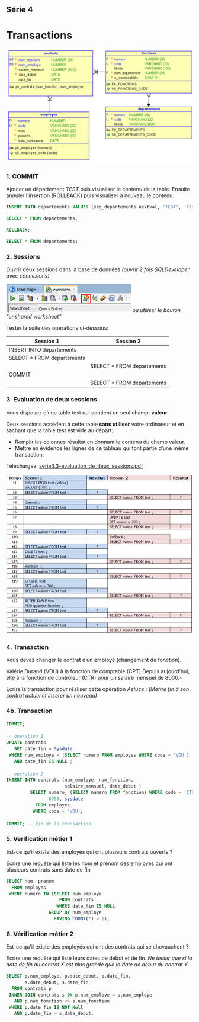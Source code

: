 ## Série 4
# Transactions




![](/images/vues/schema.png)




### 1. COMMIT

Ajouter un département *TEST* puis visualiser le contenu de la table.
Ensuite annuler l’insertion (ROLLBACK) puis visualiser à nouveau le contenu.

```sql
INSERT INTO departements VALUES (seq_departements.nextval, 'TEST', 'Test');
```

```sql
SELECT * FROM departements;
```

```sql
ROLLBACK;
```

```sql
SELECT * FROM departements;
```




### 2. Sessions
Ouvrir deux sessions dans la base de données
*(ouvrir 2 fois SQLDeveloper avec connexions)*<!-- .element class="small" -->

![](/images/transactions/unshared_worksheet.png)<!-- .element class="no-margin" -->
*ou utiliser le bouton "unshared worksheet"*
<!-- .element class="small" -->

Tester la suite des opérations ci-dessous:


| Session 1                  | Session 2                  |
|----------------------------|----------------------------|
| INSERT INTO departements   |                            |
| SELECT * FROM departements |                            |
|                            | SELECT * FROM departements |
| COMMIT                     |                            |
|                            | SELECT * FROM departements |
<!-- .element class="stretch" -->




### 3. Evaluation de deux sessions
Vous disposez d’une table test qui contient un seul champ: **valeur**

Deux sessions accèdent à cette table **sans utiliser** votre ordinateur et en sachant que la table test est vide au départ:

* Remplir les colonnes résultat en donnant le contenu du champ valeur.
* Mettre en évidence les lignes de ce tableau qui font partie d’une même transaction.

Téléchargez: [serie3.3-evaluation_de_deux_sessions.pdf](/slides/transactions_serie3.3-evaluation_de_deux_sessions.pdf)




![](/images/transactions/evaluation_de_deux_sessions.png)

<!-- .element class="center" -->




### 4. Transaction
Vous devez changer le contrat d’un employé (changement de fonction). 

Valérie Durand (VDU) à la fonction de comptable (CPT) Depuis aujourd’hui, elle à la fonction de contrôleur (CTR) pour un salaire mensuel de 8000.-

Ecrire la transaction pour réaliser cette opération
*Astuce : (Mettre fin à son contrat actuel et insérer un nouveau)*



### 4b. Transaction
```sql
COMMIT;

-- opération 1
UPDATE contrats
   SET date_fin = Sysdate
 WHERE num_employe = (SELECT numero FROM employes WHERE code = 'VDU') 
   AND date_fin IS NULL ;
   
-- opération 2
INSERT INTO contrats (num_employe, num_fonction,
                      salaire_mensuel, date_debut )
         SELECT numero, (SELECT numero FROM fonctions WHERE code = 'CTR'),
                8000, sysdate
           FROM employes
          WHERE code = 'VDU';
          
COMMIT; -- fin de la transaction
```




### 5. Verification métier 1
Est-ce qu’il existe des employés qui ont plusieurs contrats ouverts ?

Ecrire une requête qui liste les nom et prénom des employés qui ont plusieurs contrats sans date de fin

```sql
SELECT nom, prenom
  FROM employes
 WHERE numero IN (SELECT num_employe
                    FROM contrats
                   WHERE date_fin IS NULL
                GROUP BY num_employe
                  HAVING COUNT(*) > 1);
```
<!-- .element class="run col2 fragment start-hidden" data-fragment-index="1"  data-output-fragment-index="0"  data-db="SQLAVANCE" -->




### 6. Vérification métier 2

Est-ce qu'il existe des employés qui ont des contrats qui se chevauchent ?

Ecrire une requête qui liste leurs dates de début et de fin.
*Ne tester que si la date de fin du contrat X est plus grande que la date de début du contrat Y*
<!-- .element class="small" -->

```sql
SELECT p.num_employe, p.date_debut, p.date_fin,
       s.date_debut, s.date_fin
  FROM contrats p
 INNER JOIN contrats s ON p.num_employe = s.num_employe
   AND p.num_fonction <> s.num_fonction
 WHERE p.date_fin IS NOT Null
   AND p.date_fin > s.date_debut;
```
<!-- .element class="run col2 fragment start-hidden" data-fragment-index="1"  data-output-fragment-index="0"  data-db="SQLAVANCE" -->
